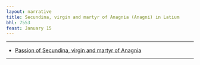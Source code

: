 ```yaml
---
layout: narrative
title: Secundina, virgin and martyr of Anagnia (Anagni) in Latium
bhl: 7553
feast: January 15
---
```


---

- [Passion of Secundina, virgin and martyr of Anagnia](https://cjkoepke1.github.io/latin-hagiography/texts/passio-secundinae/)

---
